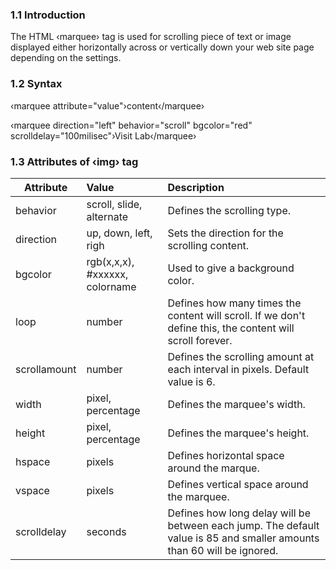 
### 1.1 Introduction

The HTML ‹marquee› tag is used for scrolling piece of text or image displayed either horizontally across or vertically down your web site page depending on the settings.


### 1.2 Syntax


‹marquee attribute="value"›content‹/marquee›

‹marquee direction="left" behavior="scroll" bgcolor="red" scrolldelay="100milisec"›Visit Lab‹/marquee›


### 1.3 Attributes of ‹img› tag

|	Attribute   |     Value      |  Description    |
|----------|:-------------|:------|
|  	behavior|   scroll, slide, alternate |    Defines the scrolling type.|
| 	direction	 |   up, down, left, righ   |   Sets the direction for the scrolling content.|
| bgcolor |  rgb(x,x,x), #xxxxxx, colorname|  Used to give a background color.|
| 	loop   	 |  number 	  |  Defines how many times the content will scroll. If we don't   define this, the content will scroll forever.|
| 	scrollamount | number  |   Defines the scrolling amount at each interval in pixels. Default value is 6.|
|  		width |   pixel, percentage |   Defines the marquee's width. |
| 		height 	 |   pixel, percentage  |    Defines the marquee's height. |
| 	hspace  |   pixels|  Defines horizontal space around the marque.|
| 	 	vspace   	 |   pixels 	  |  Defines vertical space around the marquee.|
| 		scrolldelay | seconds    |   Defines how long delay will be between each jump. The   default value is 85 and smaller amounts than 60 will be ignored.|


 	 

 
    	
  	 
  	  
  
  

